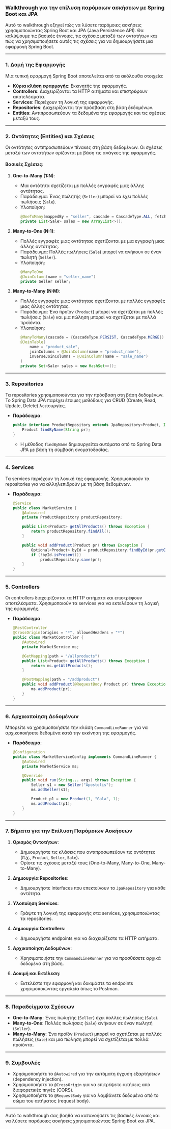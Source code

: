 ### Walkthrough για την επίλυση παρόμοιων ασκήσεων με Spring Boot και JPA

Αυτό το walkthrough εξηγεί πώς να λύσετε παρόμοιες ασκήσεις χρησιμοποιώντας Spring Boot και JPA (Java Persistence API). Θα καλύψουμε τις βασικές έννοιες, τις σχέσεις μεταξύ των οντοτήτων και πώς να χρησιμοποιήσετε αυτές τις σχέσεις για να δημιουργήσετε μια εφαρμογή Spring Boot.

---

### 1. **Δομή της Εφαρμογής**
Μια τυπική εφαρμογή Spring Boot αποτελείται από τα ακόλουθα στοιχεία:
- **Κύρια κλάση εφαρμογής**: Εκκινητής της εφαρμογής.
- **Controllers**: Διαχειρίζονται τα HTTP αιτήματα και επιστρέφουν αποτελέσματα.
- **Services**: Περιέχουν τη λογική της εφαρμογής.
- **Repositories**: Διαχειρίζονται την πρόσβαση στη βάση δεδομένων.
- **Entities**: Αντιπροσωπεύουν τα δεδομένα της εφαρμογής και τις σχέσεις μεταξύ τους.

---

### 2. **Οντότητες (Entities) και Σχέσεις**
Οι οντότητες αντιπροσωπεύουν πίνακες στη βάση δεδομένων. Οι σχέσεις μεταξύ των οντοτήτων ορίζονται με βάση τις ανάγκες της εφαρμογής.

#### Βασικές Σχέσεις:
1. **One-to-Many (1:N)**:
   - Μια οντότητα σχετίζεται με πολλές εγγραφές μιας άλλης οντότητας.
   - Παράδειγμα: Ένας πωλητής (`Seller`) μπορεί να έχει πολλές πωλήσεις (`Sale`).
   - Υλοποίηση:
     ```java
     @OneToMany(mappedBy = "seller", cascade = CascadeType.ALL, fetch = FetchType.LAZY)
     private List<Sale> sales = new ArrayList<>();
     ```

2. **Many-to-One (N:1)**:
   - Πολλές εγγραφές μιας οντότητας σχετίζονται με μια εγγραφή μιας άλλης οντότητας.
   - Παράδειγμα: Πολλές πωλήσεις (`Sale`) μπορεί να ανήκουν σε έναν πωλητή (`Seller`).
   - Υλοποίηση:
     ```java
     @ManyToOne
     @JoinColumn(name = "seller_name")
     private Seller seller;
     ```

3. **Many-to-Many (N:M)**:
   - Πολλές εγγραφές μιας οντότητας σχετίζονται με πολλές εγγραφές μιας άλλης οντότητας.
   - Παράδειγμα: Ένα προϊόν (`Product`) μπορεί να σχετίζεται με πολλές πωλήσεις (`Sale`) και μια πώληση μπορεί να σχετίζεται με πολλά προϊόντα.
   - Υλοποίηση:
     ```java
     @ManyToMany(cascade = {CascadeType.PERSIST, CascadeType.MERGE})
     @JoinTable(
         name = "product_sale",
         joinColumns = @JoinColumn(name = "product_name"),
         inverseJoinColumns = @JoinColumn(name = "sale_name")
     )
     private Set<Sale> sales = new HashSet<>();
     ```

---

### 3. **Repositories**
Τα repositories χρησιμοποιούνται για την πρόσβαση στη βάση δεδομένων. Το Spring Data JPA παρέχει έτοιμες μεθόδους για CRUD (Create, Read, Update, Delete) λειτουργίες.

- **Παράδειγμα**:
  ```java
  public interface ProductRepository extends JpaRepository<Product, Integer> {
      Product findByName(String pr);
  }
  ```
  - Η μέθοδος `findByName` δημιουργείται αυτόματα από το Spring Data JPA με βάση τη σύμβαση ονοματοδοσίας.

---

### 4. **Services**
Τα services περιέχουν τη λογική της εφαρμογής. Χρησιμοποιούν τα repositories για να αλληλεπιδρούν με τη βάση δεδομένων.

- **Παράδειγμα**:
  ```java
  @Service
  public class MarketService {
      @Autowired
      private ProductRepository productRepository;

      public List<Product> getAllProducts() throws Exception {
          return productRepository.findAll();
      }

      public void addProduct(Product pr) throws Exception {
          Optional<Product> byId = productRepository.findById(pr.getCode());
          if (!byId.isPresent())
              productRepository.save(pr);
      }
  }
  ```

---

### 5. **Controllers**
Οι controllers διαχειρίζονται τα HTTP αιτήματα και επιστρέφουν αποτελέσματα. Χρησιμοποιούν τα services για να εκτελέσουν τη λογική της εφαρμογής.

- **Παράδειγμα**:
  ```java
  @RestController
  @CrossOrigin(origins = "*", allowedHeaders = "*")
  public class MarketController {
      @Autowired
      private MarketService ms;

      @GetMapping(path = "/allproducts")
      public List<Product> getAllProducts() throws Exception {
          return ms.getAllProducts();
      }

      @PostMapping(path = "/addproduct")
      public void addProduct(@RequestBody Product pr) throws Exception {
          ms.addProduct(pr);
      }
  }
  ```

---

### 6. **Αρχικοποίηση Δεδομένων**
Μπορείτε να χρησιμοποιήσετε την κλάση `CommandLineRunner` για να αρχικοποιήσετε δεδομένα κατά την εκκίνηση της εφαρμογής.

- **Παράδειγμα**:
  ```java
  @Configuration
  public class MarketServiceConfig implements CommandLineRunner {
      @Autowired
      private MarketService ms;

      @Override
      public void run(String... args) throws Exception {
          Seller s1 = new Seller("Apostolis");
          ms.addSeller(s1);

          Product p1 = new Product(1, "Gala", 1);
          ms.addProduct(p1);
      }
  }
  ```

---

### 7. **Βήματα για την Επίλυση Παρόμοιων Ασκήσεων**
1. **Ορισμός Οντοτήτων**:
   - Δημιουργήστε τις κλάσεις που αντιπροσωπεύουν τις οντότητες (π.χ., `Product`, `Seller`, `Sale`).
   - Ορίστε τις σχέσεις μεταξύ τους (One-to-Many, Many-to-One, Many-to-Many).

2. **Δημιουργία Repositories**:
   - Δημιουργήστε interfaces που επεκτείνουν το `JpaRepository` για κάθε οντότητα.

3. **Υλοποίηση Services**:
   - Γράψτε τη λογική της εφαρμογής στα services, χρησιμοποιώντας τα repositories.

4. **Δημιουργία Controllers**:
   - Δημιουργήστε endpoints για να διαχειρίζεστε τα HTTP αιτήματα.

5. **Αρχικοποίηση Δεδομένων**:
   - Χρησιμοποιήστε την `CommandLineRunner` για να προσθέσετε αρχικά δεδομένα στη βάση.

6. **Δοκιμή και Εκτέλεση**:
   - Εκτελέστε την εφαρμογή και δοκιμάστε τα endpoints χρησιμοποιώντας εργαλεία όπως το Postman.

---

### 8. **Παραδείγματα Σχέσεων**
- **One-to-Many**: Ένας πωλητής (`Seller`) έχει πολλές πωλήσεις (`Sale`).
- **Many-to-One**: Πολλές πωλήσεις (`Sale`) ανήκουν σε έναν πωλητή (`Seller`).
- **Many-to-Many**: Ένα προϊόν (`Product`) μπορεί να σχετίζεται με πολλές πωλήσεις (`Sale`) και μια πώληση μπορεί να σχετίζεται με πολλά προϊόντα.

---

### 9. **Συμβουλές**
- Χρησιμοποιήστε το `@Autowired` για την αυτόματη έγχυση εξαρτήσεων (dependency injection).
- Χρησιμοποιήστε το `@CrossOrigin` για να επιτρέψετε αιτήσεις από διαφορετικές πηγές (CORS).
- Χρησιμοποιήστε το `@RequestBody` για να λαμβάνετε δεδομένα από το σώμα του αιτήματος (request body).

---

Αυτό το walkthrough σας βοηθά να κατανοήσετε τις βασικές έννοιες και να λύσετε παρόμοιες ασκήσεις χρησιμοποιώντας Spring Boot και JPA.
